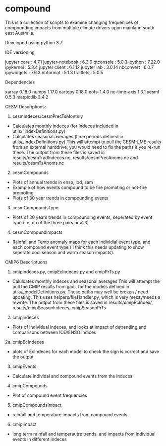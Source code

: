 # compound

This is a collection of scripts to examine changing frequenices of compounding impacts from multiple climate drivers upon mainland south east Australia.

Developed using python 3.7

IDE versioning

jupyter core     : 4.7.1
jupyter-notebook : 6.3.0
qtconsole        : 5.0.3
ipython          : 7.22.0
ipykernel        : 5.3.4
jupyter client   : 6.1.12
jupyter lab      : 3.0.14
nbconvert        : 6.0.7
ipywidgets       : 7.6.3
nbformat         : 5.1.3
traitlets        : 5.0.5

Dependencies

xarray 0.18.0
numpy 1.17.0
cartopy 0.18.0
eofs-1.4.0
nc-time-axis 1.3.1
xesmf 0.5.3
matplotlib 3.4.2


CESM Descriptions:

1. cesmIndeces/cesmPrecTsMonthly
- Calculates monthly indeces (for indeces included in utils/_indexDefinitions.py)
- Calculates seasonal averages (time periods defined in utils/_indexDefinitions.py)
This will attempt to pull the CESM-LME results from an external harddrive, you would need to fix the paths if you re-run these.
The output from these files is saved in results/cesmTradIndeces.nc, results/cesmPrecAnoms.nc and results/cesmTsAnoms.nc

2. cesmCompounds
- Plots of annual trends in enso, iod, sam
- Example of how events compound to be fire promoting or not-fire promoting
- Plots of 30 year trends in compounding events

3. cesmCompoundsType
- Plots of 30 years trends in compounding events, seperated by event type (i.e. on of the three pairs or all3)

4. cesmCompoundImpacts
- Rainfall and Temp anomaly maps for each individial event type, and each compound event type ( I think this needs updating to show seperate cool season and warm season impacts).

CMIP6 Descriptuons

1. cmipIndeces.py, cmipEcIndeces.py and cmipPrTs.py
- Calulcates monthly indeces and seasonal averages
This will attempt the pull the CMIP results from gadi, for the models defined in utils/_modelDefinitions.py. These paths may well be broken / need updating. This uses helpers/fileHandler.py, which is very messy/needs a rewrite.
The output from these files is saved in results/cmipEcIndex/, results/cmipSeasonIndeces, cmipSeasonPrTs

2. cmipIndeces
- Plots of individual indeces, and looks at impact of detrending and comparisons between IOD/ENSO indices

2a. cmipEcIndeces
- plots of EcIndeces for each model to check the sign is correct and save the output

3. cmipEvents
- Calculate individal and compound events from the indeces

4. cmipCompounds
- Plot of compound event frequencies

5. cmipCompoundsImpact
- rainfall and temperature impacts from compound events

6. cmipImpact
- long term rainfall and temperautre trends, and impacts from individual events in different indeces